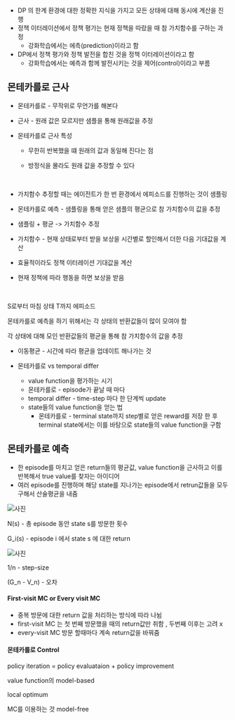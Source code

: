 - DP 의 한계 환경에 대한 정확한 지식을 가지고 모든 상태에 대해 동시에 계산을 진행
- 정책 이터레이션에서 정책 평가는 현재 정책을 따랐을 때 참 가치함수를 구하는 과정
  - 강화학습에서는 에측(prediction)이라고 함
- DP에서 정책 평가와 정책 발전을 합친 것을 정책 이터레이션이라고 함
  - 강화학습에서는 예측과 함께 발전시키는 것을 제어(control)이라고 부름

## 몬테카를로 근사

- 몬테카를로 - 무작위로 무언가를 해본다

- 근사 - 원래 값은 모르지만 샘플을 통해 원래값을 추정

- 몬테카를로 근사 특성 

  - 무한히 반복했을 떄 원래의 값과 동일해 진다는 점

  - 방정식을 몰라도 원래 값을 추정할 수 있다

<br>

- 가치함수 추정할 때는 에이전트가 한 번 환경에서 에피소드를 진행하는 것이 샘플링
- 몬테카를로 예측 - 샘플링을 통해 얻은 샘플의 평균으로 참 가치함수의 값을 추정

- 샘플링 + 평균 -> 가치함수 추정

- 가치함수 - 현재 상태로부터 받을 보상을 시간별로 할인해서 더한 다음 기대값을 계산

- 효율적이라도 정책 이터레이션 기대값을 계산
- 현재 정책에 따라 행동을 하면 보상을 받음

<br>

S로부터 마침 상태 T까지 에피소드

몬테카를로 예측을 하기 위해서는 각 상태의 반환값들이 많이 모여야 함

각 상태에 대해 모인 반환값들의 평균을 통해 참 가치함수의 값을 추정

- 이동평균 - 시간에 따라 평균을 업데이트 해나가는 것



- 몬테카를로 vs temporal differ
  -  value function을 평가하는 시기
    - 몬테카를로 - episode가 끝날 때 마다
    - temporal differ - time-step 마다 한 단계씩 update
  - state들의 value function을 얻는 법
    - 몬테카를로 - terminal state까지 step별로 얻은 reward를 저장 한 후 terminal state에서는 이를 바탕으로 state들의 value function을 구함

## 몬테카를로 예측

- 한 episode를 마치고 얻은 return들의 평균값, value function을 근사하고 이를 반복해서 true value를 찾자는 아이디어
- 여러 episode를 진행하며 해당 state를 지나가는 episode에서 retrun값들을 모두 구해서 산술평균을 내줌

![사진](https://t1.daumcdn.net/cfile/tistory/99409F465A4A167736)

N(s) - 총 episode 동안 state s를 방문한 횟수

G_i(s) - episode i 에서 state s 에 대한 return

![사진](https://t1.daumcdn.net/cfile/tistory/99CB534B5A4A1D852F)

1/n - step-size

(G_n - V_n) - 오차

#### First-visit MC or Every visit MC

- 중복 방문에 대한 return 값을 처리하는 방식에 따라 나뉨
- first-visit MC 는 첫 번째 방문했을 때의 return값만 취함 , 두번째 이후는 고려 x
- every-visit MC 방문 할때마다 계속 return값을 바꿔줌

#### 몬테카를로 Control

policy iteration = policy evaluataion + policy improvement



value function의 model-based

local optimum



MC를 이용하는 것 model-free